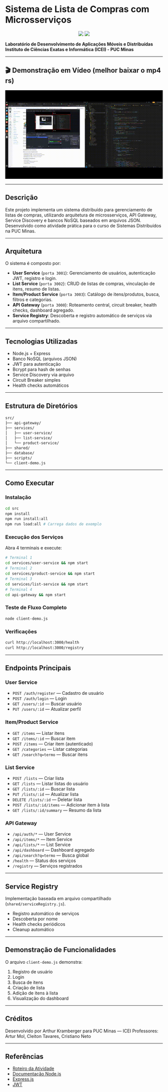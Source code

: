 # Sistema de Lista de Compras com Microsserviços

<div align="center">
  <img src="https://www.pucminas.br/institucional/PublishingImages/Paginas/brasao/brasao-pucminas-versao-2025.png" height="60" />
  <img src="https://sbbd.org.br/2023/wp-content/uploads/sites/16/2023/08/assinatura_icei_COR_2023-edited.jpg" height="60" />
</div>

**Laboratório de Desenvolvimento de Aplicações Móveis e Distribuídas**  
**Instituto de Ciências Exatas e Informática (ICEI) - PUC Minas**

---

## 🎬 Demonstração em Vídeo (melhor baixar o mp4 rs)

![Demonstração](record.gif)


---

## Descrição

Este projeto implementa um sistema distribuído para gerenciamento de listas de compras, utilizando arquitetura de microsserviços, API Gateway, Service Discovery e bancos NoSQL baseados em arquivos JSON. Desenvolvido como atividade prática para o curso de Sistemas Distribuídos na PUC Minas.

---

## Arquitetura

O sistema é composto por:

- **User Service** (`porta 3001`): Gerenciamento de usuários, autenticação JWT, registro e login.
- **List Service** (`porta 3002`): CRUD de listas de compras, vinculação de itens, resumo de listas.
- **Item/Product Service** (`porta 3003`): Catálogo de itens/produtos, busca, filtros e categorias.
- **API Gateway** (`porta 3000`): Roteamento central, circuit breaker, health checks, dashboard agregado.
- **Service Registry**: Descoberta e registro automático de serviços via arquivo compartilhado.

---

## Tecnologias Utilizadas

- Node.js + Express
- Banco NoSQL (arquivos JSON)
- JWT para autenticação
- Bcrypt para hash de senhas
- Service Discovery via arquivo
- Circuit Breaker simples
- Health checks automáticos

---

## Estrutura de Diretórios

```
src/
├── api-gateway/
├── services/
│   ├── user-service/
│   ├── list-service/
│   └── product-service/
├── shared/
├── database/
├── scripts/
└── client-demo.js
```

---

## Como Executar

### Instalação

```bash
cd src
npm install
npm run install:all
npm run load:all # Carrega dados de exemplo
```

### Execução dos Serviços

Abra 4 terminais e execute:

```bash
# Terminal 1
cd services/user-service && npm start
# Terminal 2
cd services/product-service && npm start
# Terminal 3
cd services/list-service && npm start
# Terminal 4
cd api-gateway && npm start
```

### Teste de Fluxo Completo

```bash
node client-demo.js
```

### Verificações

```bash
curl http://localhost:3000/health
curl http://localhost:3000/registry
```

---

## Endpoints Principais

### User Service
- `POST /auth/register` — Cadastro de usuário
- `POST /auth/login` — Login
- `GET /users/:id` — Buscar usuário
- `PUT /users/:id` — Atualizar perfil

### Item/Product Service
- `GET /items` — Listar itens
- `GET /items/:id` — Buscar item
- `POST /items` — Criar item (autenticado)
- `GET /categories` — Listar categorias
- `GET /search?q=termo` — Buscar itens

### List Service
- `POST /lists` — Criar lista
- `GET /lists` — Listar listas do usuário
- `GET /lists/:id` — Buscar lista
- `PUT /lists/:id` — Atualizar lista
- `DELETE /lists/:id` — Deletar lista
- `POST /lists/:id/items` — Adicionar item à lista
- `GET /lists/:id/summary` — Resumo da lista

### API Gateway
- `/api/auth/*` — User Service
- `/api/items/*` — Item Service
- `/api/lists/*` — List Service
- `/api/dashboard` — Dashboard agregado
- `/api/search?q=termo` — Busca global
- `/health` — Status dos serviços
- `/registry` — Serviços registrados

---

## Service Registry

Implementação baseada em arquivo compartilhado (`shared/serviceRegistry.js`).
- Registro automático de serviços
- Descoberta por nome
- Health checks periódicos
- Cleanup automático

---

## Demonstração de Funcionalidades

O arquivo `client-demo.js` demonstra:
1. Registro de usuário
2. Login
3. Busca de itens
4. Criação de lista
5. Adição de itens à lista
6. Visualização do dashboard

---

## Créditos

Desenvolvido por Arthur Kramberger para PUC Minas — ICEI
Professores: Artur Mol, Cleiton Tavares, Cristiano Neto

---

## Referências

- [Roteiro da Atividade](Tarefa%20-%20Roteiro%2003.md)
- [Documentação Node.js](https://nodejs.org/)
- [Express.js](https://expressjs.com/)
- [JWT](https://jwt.io/)
